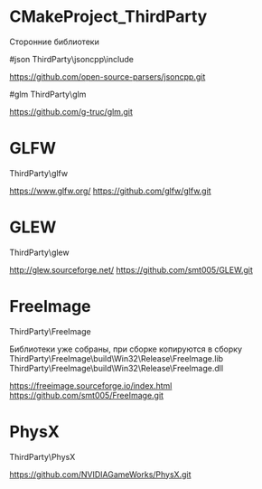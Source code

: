 # CMakeProject_ThirdParty
Сторонние библиотеки

#json
ThirdParty\jsoncpp\include

https://github.com/open-source-parsers/jsoncpp.git

#glm
ThirdParty\glm

https://github.com/g-truc/glm.git

# GLFW
ThirdParty\glfw

https://www.glfw.org/
https://github.com/glfw/glfw.git


# GLEW
ThirdParty\glew

http://glew.sourceforge.net/
https://github.com/smt005/GLEW.git

# FreeImage
ThirdParty\FreeImage

Библиотеки уже собраны, при сборке копируются в сборку
	ThirdParty\FreeImage\build\Win32\Release\FreeImage.lib
	ThirdParty\FreeImage\build\Win32\Release\FreeImage.dll

https://freeimage.sourceforge.io/index.html
https://github.com/smt005/FreeImage.git

# PhysX
ThirdParty\PhysX

https://github.com/NVIDIAGameWorks/PhysX.git
